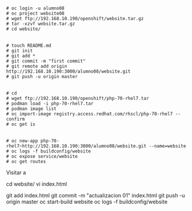 

<br>`# oc login -u alumno08`
<br>`# oc project website08`
<br>`# wget ftp://192.168.10.190/openshift/website.tar.gz`
<br>`# tar -xzvf website.tar.gz`
<br>`# cd website/`

<br>`# touch README.md`
<br>`# git init`
<br>`# git add *`
<br>`# git commit -m "first commit"`
<br>`# git remote add origin http://192.168.10.190:3000/alumno08/website.git`
<br>`# git push -u origin master`

<br>`# cd`
<br>`# wget ftp://192.168.10.190/openshift/php-70-rhel7.tar`
<br>`# podman load -i php-70-rhel7.tar`
<br>`# podman image list`
<br>`# oc import-image registry.access.redhat.com/rhscl/php-70-rhel7 --confirm`
<br>`# oc get is`

<br>`# oc new-app php-70-rhel7~http://192.168.10.190:3000/alumno08/website.git --name=website`
<br>`# oc logs -f buildconfig/website`
<br>`# oc expose service/website`
<br>`# oc get routes`

Visitar a 


cd website/
vi index.html

git add index.html
git commit -m "actualizacion 01" index.html
git push -u origin master
oc start-build website
oc logs -f buildconfig/website